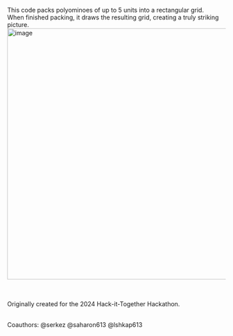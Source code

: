 This code packs polyominoes of up to 5 units into a rectangular grid.
<br>When finished packing, it draws the resulting grid, creating a truly striking picture.
<img width="580" alt="image" src="https://github.com/R-Nechamkin/PolyominoPacking/assets/118650276/3f232568-199c-4bb0-ae8e-945df7d5215f">

<br><br>Originally created for the 2024 Hack-it-Together Hackathon.

<br>Coauthors: @serkez @saharon613 @lshkap613
